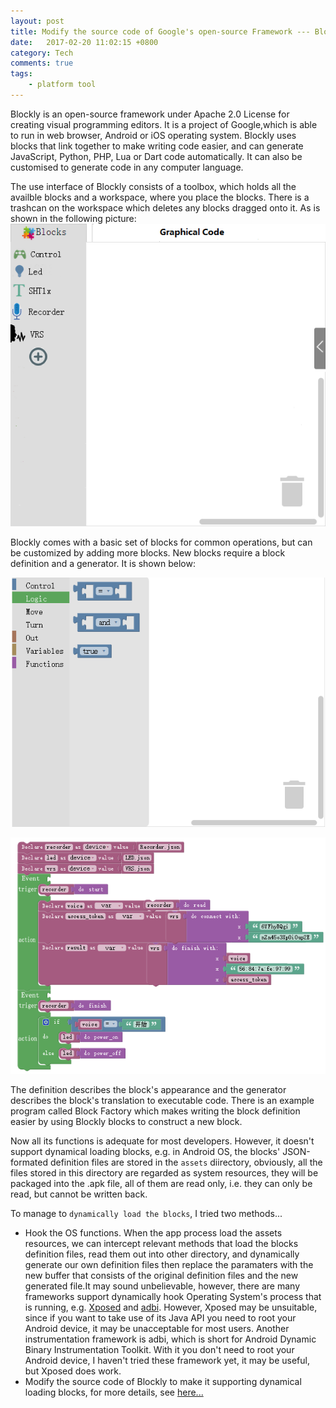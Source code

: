 ```yaml
---
layout: post
title: Modify the source code of Google's open-source Framework --- Blockly
date:   2017-02-20 11:02:15 +0800
category: Tech
comments: true
tags:
    - platform tool
---
```

<div class="message">
Blockly is an open-source framework under Apache 2.0 License for creating visual programming editors. It is a project of Google,which is able to run in web browser, Android or iOS operating system. 
Blockly uses blocks that link together to make writing code easier, and can generate JavaScript, Python, PHP, Lua or Dart code automatically. It can also be customised to generate code in any computer language.
</div>
  <!-- more -->

The use interface of Blockly consists of a toolbox, which holds all the availble blocks and a workspace, where you
place the blocks. There is a trashcan on the workspace which deletes any blocks dragged onto it. As is shown in the following picture:
![image](/assets/blog-img/2017_02_20_workspace.png "Blockly workspace")

Blockly comes with a basic set of blocks for common operations, but can be customized by adding more blocks. 
New blocks require a block definition and a generator. It is shown below:

![image](/assets/blog-img/2017_02_20_units.png "Blockly programming unit")

![image](/assets/blog-img/2017_02_20_example.png "Blockly programming example")

The definition describes the block's appearance and the generator describes the block's translation to executable code. 
There is an example program called Block Factory which makes writing the block definition easier by using Blockly blocks to construct a new block.

Now all its functions is adequate for most developers. However, it doesn't support dynamical loading blocks, e.g.
 in Android OS, the blocks' JSON-formated definition files are stored in the `assets` diirectory, obviously, all the files stored in this directory
  are regarded as system resources, they will be packaged into the .apk file, all of them are read only, i.e. they can only be read, but cannot be written back.
  
  To manage to `dynamically load the blocks`, I tried two methods...
- Hook the OS functions. When the app process load the assets resources, we can intercept relevant methods that load the blocks definition files, read them out into other directory, and dynamically generate our own definition files then replace the paramaters with the new buffer that consists of the original definition files and the new generated file.It may sound unbelievable, however, there are many frameworks support dynamically hook Operating System's process that is running, e.g. [Xposed](https://github.com/googol-lab/Xposed) and [adbi](https://github.com/googol-lab/adbi). However, Xposed may be unsuitable, since if you want to take use of its Java API you need to root your Android device, it may be unacceptable for most users. Another instrumentation framework is adbi, which is short for Android Dynamic Binary Instrumentation Toolkit. With it you don't need to root your Android device, I haven't tried these framework yet, it may be useful, but Xposed does work.
- Modify the source code of Blockly to make it supporting dynamical loading blocks, for more details, see [here...](https://github.com/lijiansong/blockly-android)